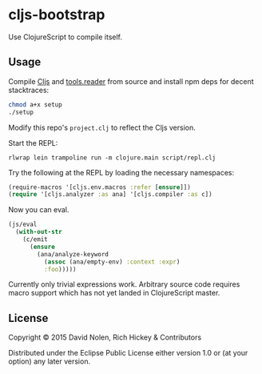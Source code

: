 # cljs-bootstrap

Use ClojureScript to compile itself.

## Usage

Compile [Cljs](http://github.com/clojure/clojurescript) and
[tools.reader](https://github.com/clojure/tools.reader) from source and install
npm deps for decent stacktraces:

```bash
chmod a+x setup
./setup
```

Modify this repo's `project.clj` to reflect the Cljs version.

Start the REPL:

```
rlwrap lein trampoline run -m clojure.main script/repl.clj 
```

Try the following at the REPL by loading the necessary namespaces:

```clj
(require-macros '[cljs.env.macros :refer [ensure]])
(require '[cljs.analyzer :as ana] '[cljs.compiler :as c])
```

Now you can eval. 

```clj
(js/eval
  (with-out-str
    (c/emit
      (ensure
        (ana/analyze-keyword
          (assoc (ana/empty-env) :context :expr)
          :foo)))))
```

Currently only trivial expressions work. Arbitrary source code requires macro
support which has not yet landed in ClojureScript master.

## License

Copyright © 2015 David Nolen, Rich Hickey & Contributors

Distributed under the Eclipse Public License either version 1.0 or (at
your option) any later version.
